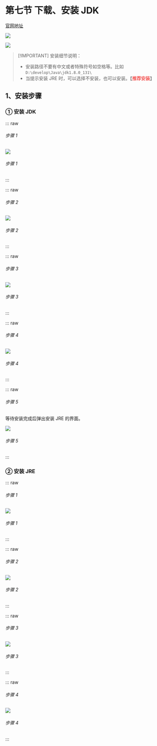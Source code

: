 # 第七节 下载、安装 JDK

[官网地址](https://www.oracle.com/java/technologies/downloads/)

![](https://raw.githubusercontent.com/wehome-h/typora-images-repository/main/images/20240413153457.png)

![](https://raw.githubusercontent.com/wehome-h/typora-images-repository/main/images/20240413153517.png)

<div class="br"></div>

> [!IMPORTANT] 安装细节说明：
>
> - 安装路径不要有中文或者特殊符号如空格等。比如 `D:\develop\Java\jdk1.8.0_131\`
> - 当提示安装 JRE 时，可以选择不安装，也可以安装。【<strong style="color: #f3514f;">推荐安装</strong>】

## 1、安装步骤

### ① 安装 JDK

::: raw

<h6>
  <span class="title">步骤 1</span>
</h6>

![](https://raw.githubusercontent.com/wehome-h/typora-images-repository/main/images/20240413154824.png)

<h6>
  <span class="title">步骤 1</span>
</h6>
:::

::: raw

<h6>
  <span class="title">步骤 2</span>
</h6>

![](https://raw.githubusercontent.com/wehome-h/typora-images-repository/main/images/20240413155134.png)

<h6>
  <span class="title">步骤 2</span>
</h6>
:::

::: raw

<h6>
  <span class="title">步骤 3</span>
</h6>

![](https://raw.githubusercontent.com/wehome-h/typora-images-repository/main/images/20240413155200.png)

<h6>
  <span class="title">步骤 3</span>
</h6>

:::

::: raw

<h6>
  <span class="title">步骤 4</span>
</h6>

![](https://raw.githubusercontent.com/wehome-h/typora-images-repository/main/images/20240413155222.png)

<h6>
  <span class="title">步骤 4</span>
</h6>

:::

::: raw

<h6>
  <span class="title">步骤 5</span>
</h6>

等待安装完成后弹出安装 JRE 的界面。

![](https://raw.githubusercontent.com/wehome-h/typora-images-repository/main/images/20240413155310.png)

<h6>
  <span class="title">步骤 5</span>
</h6>

:::

### ② 安装 JRE

::: raw

<h6>
  <span class="title">步骤 1</span>
</h6>

![](https://raw.githubusercontent.com/wehome-h/typora-images-repository/main/images/20240413155630.png)

<h6>
  <span class="title">步骤 1</span>
</h6>

:::

::: raw

<h6>
  <span class="title">步骤 2</span>
</h6>

![](https://raw.githubusercontent.com/wehome-h/typora-images-repository/main/images/20240413155649.png)

<h6>
  <span class="title">步骤 2</span>
</h6>

:::

::: raw

<h6>
  <span class="title">步骤 3</span>
</h6>

![](https://raw.githubusercontent.com/wehome-h/typora-images-repository/main/images/20240413155721.png)

<h6>
  <span class="title">步骤 3</span>
</h6>

:::

::: raw

<h6>
  <span class="title">步骤 4</span>
</h6>

![](https://raw.githubusercontent.com/wehome-h/typora-images-repository/main/images/20240413155745.png)

<h6>
  <span class="title">步骤 4</span>
</h6>

:::
